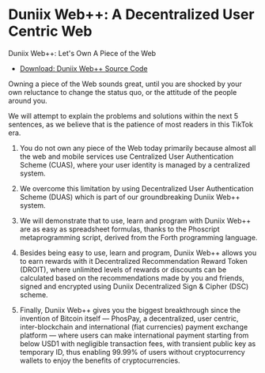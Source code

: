 # Duniix Web++: A Decentralized User Centric Web
Duniix Web++: Let's Own A Piece of the Web

- [Download: Duniix Web++ Source Code](https://drive.google.com/drive/folders/1ZIlmAVF5i8nR8UOJMyqYm_Su-zLaQKS1?usp=sharing)

Owning a piece of the Web sounds great, until you are shocked by your own reluctance to change the status quo, or the attitude of the people around you.

We will attempt to explain the problems and solutions within the next 5 sentences, as we believe that is the patience of most readers in this TikTok era.

1. You do not own any piece of the Web today primarily because almost all the web and mobile services use Centralized User Authentication Scheme (CUAS), where your user identity is managed by a centralized system.

2. We overcome this limitation by using Decentralized User Authentication Scheme (DUAS) which is part of our groundbreaking Duniix Web++ system.

3. We will demonstrate that to use, learn and program with Duniix Web++ are as easy as spreadsheet formulas, thanks to the Phoscript metaprogramming script, derived from the Forth programming language.

4. Besides being easy to use, learn and program, Duniix Web++ allows you to earn rewards with it Decentralized Recommendation Reward Token (DROIT), where unlimited levels of rewards or discounts can be calculated based on the recommendations made by you and friends, signed and encrypted using Duniix Decentralized Sign & Cipher (DSC) scheme.

5. Finally, Duniix Web++ gives you the biggest breakthrough since the invention of Bitcoin itself — PhosPay,  a decentralized, user centric, inter-blockchain and international (fiat currencies) payment exchange platform — where users can make international payment starting from below USD1 with negligible transaction fees, with transient public key as temporary ID, thus enabling 99.99% of users without cryptocurrency wallets to enjoy the benefits of cryptocurrencies.

<!--
A Decentralized User Centric Web

Let Us Own A Piece of the Web

Fundamental is DUAS.

But interface is Create Search View Modify.

A Decentralized User Centric Web

Use this document to demonstrate Duniix URJ.

Web++: Let's Own A Piece of the Web
-->

